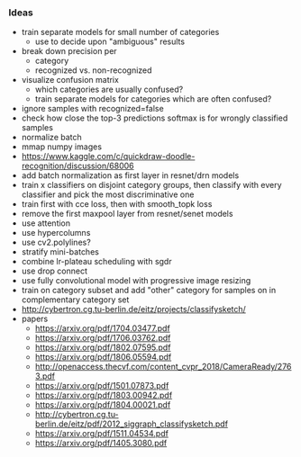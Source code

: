 ### Ideas

* train separate models for small number of categories
  * use to decide upon "ambiguous" results
* break down precision per
  * category
  * recognized vs. non-recognized
* visualize confusion matrix
  * which categories are usually confused?
  * train separate models for categories which are often confused?
* ignore samples with recognized=false
* check how close the top-3 predictions softmax is for wrongly classified samples
* normalize batch
* mmap numpy images
* https://www.kaggle.com/c/quickdraw-doodle-recognition/discussion/68006
* add batch normalization as first layer in resnet/drn models
* train x classifiers on disjoint category groups, then classify with every classifier and pick the most discriminative one
* train first with cce loss, then with smooth_topk loss
* remove the first maxpool layer from resnet/senet models
* use attention
* use hypercolumns
* use cv2.polylines?
* stratify mini-batches
* combine lr-plateau scheduling with sgdr
* use drop connect
* use fully convolutional model with progressive image resizing
* train on category subset and add "other" category for samples on in complementary category set
* http://cybertron.cg.tu-berlin.de/eitz/projects/classifysketch/
* papers
  * https://arxiv.org/pdf/1704.03477.pdf
  * https://arxiv.org/pdf/1706.03762.pdf
  * https://arxiv.org/pdf/1802.07595.pdf
  * https://arxiv.org/pdf/1806.05594.pdf
  * http://openaccess.thecvf.com/content_cvpr_2018/CameraReady/2763.pdf
  * https://arxiv.org/pdf/1501.07873.pdf
  * https://arxiv.org/pdf/1803.00942.pdf
  * https://arxiv.org/pdf/1804.00021.pdf
  * http://cybertron.cg.tu-berlin.de/eitz/pdf/2012_siggraph_classifysketch.pdf
  * https://arxiv.org/pdf/1511.04534.pdf
  * https://arxiv.org/pdf/1405.3080.pdf
